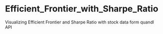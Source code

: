 # Efficient_Frontier_with_Sharpe_Ratio
Visualizing Efficient Frontier and Sharpe Ratio with stock data form quandl API
